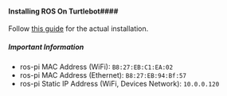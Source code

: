 #### Installing ROS On Turtlebot#### 

Follow [this guide](https://github.com/FRC900/ros_tutorials/tree/master/turtlebot) for the actual installation.

#####  Important Information ##### 

  - ros-pi MAC Address (WiFi): `B8:27:EB:C1:EA:02`
  - ros-pi MAC Address (Ethernet): `B8:27:EB:94:Bf:57`
  - ros-pi Static IP Address (WiFi, Devices Network): `10.0.0.120`
